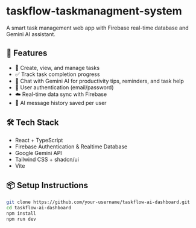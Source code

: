 # taskflow-taskmanagment-system

A smart task management web app with Firebase real-time database and Gemini AI assistant.

## 🔧 Features
- 📝 Create, view, and manage tasks
- ✅ Track task completion progress
- 🤖 Chat with Gemini AI for productivity tips, reminders, and task help
- 🔐 User authentication (email/password)
- ☁️ Real-time data sync with Firebase
- 💬 AI message history saved per user

## 🛠️ Tech Stack
- React + TypeScript
- Firebase Authentication & Realtime Database
- Google Gemini API
- Tailwind CSS + shadcn/ui
- Vite

## 📦 Setup Instructions
```bash
git clone https://github.com/your-username/taskflow-ai-dashboard.git
cd taskflow-ai-dashboard
npm install
npm run dev
